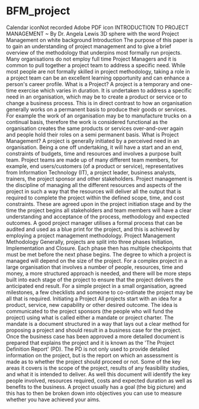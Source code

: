# BFM_project
Calendar iconNot recorded Adobe PDF icon INTRODUCTION TO PROJECT MANAGEMENT ~ By Dr. Angela Lewis  3D sphere with the word Project Management on white background Introduction The purpose of this paper is to gain an understanding of project management and to give a brief overview of the methodology that underpins most formally run projects. Many organisations do not employ full time Project Managers and it is common to pull together a project team to address a specific need. While most people are not formally skilled in project methodology, taking a role in a project team can be an excellent learning opportunity and can enhance a person's career profile.  What is a Project? A project is a temporary and one-time exercise which varies in duration. It is undertaken to address a specific need in an organisation, which may be to create a product or service or to change a business process. This is in direct contrast to how an organisation generally works on a permanent basis to produce their goods or services. For example the work of an organisation may be to manufacture trucks on a continual basis, therefore the work is considered functional as the organisation creates the same products or services over-and-over again and people hold their roles on a semi permanent basis.  What is Project Management? A project is generally initiated by a perceived need in an organisation. Being a one off undertaking, it will have a start and an end, constraints of budgets, time and resources and involves a purpose built team. Project teams are made up of many different team members, for example, end users/customers (of a product or service), representatives from Information Technology (IT), a project leader, business analysts, trainers, the project sponsor and other stakeholders.  Project management is the discipline of managing all the different resources and aspects of the project in such a way that the resources will deliver all the output that is required to complete the project within the defined scope, time, and cost constraints. These are agreed upon in the project initiation stage and by the time the project begins all stakeholders and team members will have a clear understanding and acceptance of the process, methodology and expected outcomes. A good project manager utilises a formal process that can be audited and used as a blue print for the project, and this is achieved by employing a project management methodology.  Project Management Methodology Generally, projects are split into three phases Initiation, Implementation and Closure. Each phase then has multiple checkpoints that must be met before the next phase begins. The degree to which a project is managed will depend on the size of the project. For a complex project in a large organisation that involves a number of people, resources, time and money, a more structured approach is needed, and there will be more steps built into each stage of the project to ensure that the project delivers the anticipated end result. For a simple project in a small organisation, agreed milestones, a few checklists and someone to co-ordinate the project may be all that is required.  Initiating a Project All projects start with an idea for a product, service, new capability or other desired outcome. The idea is communicated to the project sponsors (the people who will fund the project) using what is called either a mandate or project charter. The mandate is a document structured in a way that lays out a clear method for proposing a project and should result in a business case for the project. Once the business case has been approved a more detailed document is prepared that explains the project and it is known as the 'The Project Definition Report' (PD). The PD is not only used to provide detailed information on the project, but is the report on which an assessment is made as to whether the project should proceed or not. Some of the key areas it covers is the scope of the project, results of any feasibility studies, and what it is intended to deliver. As well this document will identify the key people involved, resources required, costs and expected duration as well as benefits to the business. A project usually has a goal (the big picture) and this has to then be broken down into objectives you can use to measure whether you have achieved your aims.
